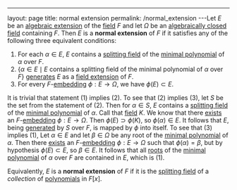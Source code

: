---
 layout: page
 title: normal extension
 permalink: /normal_extension
---Let $E$ be an [algebraic extension](https://defsmath.github.io/DefsMath/algebraic_extension) of the [field](https://defsmath.github.io/DefsMath/field) $F$ and let $\Omega$ be an [algebraically closed](https://defsmath.github.io/DefsMath/algebraically_closed) [field](https://defsmath.github.io/DefsMath/field) containing $F$. Then $E$ is a **normal extension** of $F$ if it satisfies any of the following three equivalent conditions:
1. For each $\alpha\in E$, $E$ contains a [splitting field](https://defsmath.github.io/DefsMath/splitting_field) of the [minimal polynomial](https://defsmath.github.io/DefsMath/algebraic_element_of_an_algebra) of $\alpha$ over $F$.
2. $\{\alpha\in E\mid E \text{ contains a splitting field of the minimal polynomial of } \alpha \text{ over } F\}$ [generates](https://defsmath.github.io/DefsMath/generate_a_field) $E$ as a [field extension](https://defsmath.github.io/DefsMath/field_extension) of $F$.
3. For every $F$-[embedding](https://defsmath.github.io/DefsMath/field_embedding) $\phi:E\to \Omega$, we have $\phi(E) \subset E$. 

It is trivial that statement (1) implies (2). To see that (2) implies (3), let $S$ be the set from the statement of (2). Then for $\alpha\in S$, $E$ contains a [splitting field](https://defsmath.github.io/DefsMath/splitting_field) of the [minimal polynomial](https://defsmath.github.io/DefsMath/################################minimal_polynomial) of $\alpha$. Call that [field](https://defsmath.github.io/DefsMath/field) $K$. We know that there [exists](https://defsmath.github.io/DefsMath/existence_of_embedding_from_algebraic_extension_to_algebraically_closed_field) an $F$-[embedding](https://defsmath.github.io/DefsMath/################embedding) $\phi:E\to \Omega$. Then $\phi(E) \supset\phi(K)$, so $\phi(\alpha)\in E$. It follows that $E$, being [generated](https://defsmath.github.io/DefsMath/#################generated) by $S$ over $F$, is mapped by $\phi$ into itself. To see that (3) implies (1), Let $\alpha\in E$ and let $\beta\in \Omega$ be any root of the [minimal polynomial](https://defsmath.github.io/DefsMath/################################minimal_polynomial) of $\alpha$. Then there [exists](https://defsmath.github.io/DefsMath/existence_of_embedding_from_algebraic_extension_to_algebraically_closed_field_that_permutes_roots_of_minimal_polynomial_in_extension) an $F$-[embedding](https://defsmath.github.io/DefsMath/################embedding) $\phi:E\to \Omega$ such that $\phi(\alpha) = \beta$, but by hypothesis $\phi(E) \subset E$, so $\beta\in E$. It follows that all [roots](https://defsmath.github.io/DefsMath/root) of the [minimal polynomial](https://defsmath.github.io/DefsMath/################################minimal_polynomial) of $\alpha$ over $F$ are contained in $E$, which is $(1)$. 

Equivalently, $E$ is a **normal extension** of $F$ if it is the [splitting field](https://defsmath.github.io/DefsMath/splitting_field) of a *collection* of [polynomials](https://defsmath.github.io/DefsMath/polynomial_ring) in $F[x]$. 
